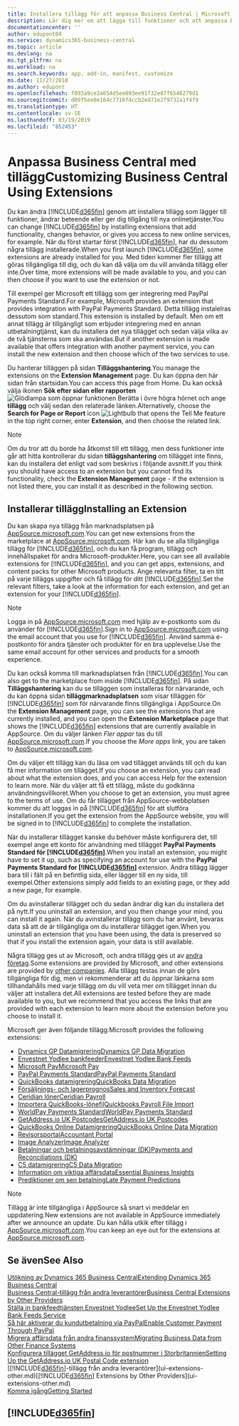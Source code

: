 ```yaml
---
title: Installera tillägg för att anpassa Business Central | Microsoft Docs
description: Lär dig mer om att lägga till funktioner och att anpassa Business Central genom att installera tillägg.
documentationcenter: ''
author: edupont04
ms.service: dynamics365-business-central
ms.topic: article
ms.devlang: na
ms.tgt_pltfrm: na
ms.workload: na
ms.search.keywords: app, add-in, manifest, customize
ms.date: 11/27/2018
ms.author: edupont
ms.openlocfilehash: f093a9ce2a654d5ee693ee91f32e87f6546279d1
ms.sourcegitcommit: d09f5ee0e164c7716f4ccb2ed71e2f9732a1f4f9
ms.translationtype: HT
ms.contentlocale: sv-SE
ms.lasthandoff: 03/19/2019
ms.locfileid: "852453"
---
```

# <a name="customizing-business-central-using-extensions"></a><span data-ttu-id="6c08c-103">Anpassa Business Central med tillägg</span><span class="sxs-lookup"><span data-stu-id="6c08c-103">Customizing Business Central Using Extensions</span></span>
<span data-ttu-id="6c08c-104">Du kan ändra [!INCLUDE[d365fin](includes/d365fin_md.md)] genom att installera tillägg som lägger till funktioner, ändrar beteende eller ger dig tillgång till nya onlinetjänster.</span><span class="sxs-lookup"><span data-stu-id="6c08c-104">You can change [!INCLUDE[d365fin](includes/d365fin_md.md)] by installing extensions that add functionality, changes behavior, or gives you access to new online services, for example.</span></span>
<span data-ttu-id="6c08c-105">När du först startar först [!INCLUDE[d365fin](includes/d365fin_md.md)], har du dessutom några tillägg installerade.</span><span class="sxs-lookup"><span data-stu-id="6c08c-105">When you first launch [!INCLUDE[d365fin](includes/d365fin_md.md)], some extensions are already installed for you.</span></span> <span data-ttu-id="6c08c-106">Med tiden kommer fler tillägg att göras tillgängliga till dig, och du kan då välja om du vill använda tillägg eller inte.</span><span class="sxs-lookup"><span data-stu-id="6c08c-106">Over time, more extensions will be made available to you, and you can then choose if you want to use the extension or not.</span></span>

<span data-ttu-id="6c08c-107">Till exempel ger Microsoft ett tillägg som ger integrering med PayPal Payments Standard.</span><span class="sxs-lookup"><span data-stu-id="6c08c-107">For example, Microsoft provides an extension that provides integration with PayPal Payments Standard.</span></span> <span data-ttu-id="6c08c-108">Detta tillägg instalelras dessutom som standard.</span><span class="sxs-lookup"><span data-stu-id="6c08c-108">This extension is installed by default.</span></span>
<span data-ttu-id="6c08c-109">Men om ett annat tillägg är tillgängligt som erbjuder integrering med en annan utbetalningtjänst, kan du installera det nya tillägget och sedan välja vilka av de två tjänsterna som ska användas.</span><span class="sxs-lookup"><span data-stu-id="6c08c-109">But if another extension is made available that offers integration with another payment service, you can install the new extension and then choose which of the two services to use.</span></span>  

<span data-ttu-id="6c08c-110">Du hanterar tilläggen på sidan **Tilläggshantering**.</span><span class="sxs-lookup"><span data-stu-id="6c08c-110">You manage the extensions on the **Extension Management** page.</span></span> <span data-ttu-id="6c08c-111">Du kan öppna den här sidan från startsidan.</span><span class="sxs-lookup"><span data-stu-id="6c08c-111">You can access this page from Home.</span></span> <span data-ttu-id="6c08c-112">Du kan också välja ikonen **Sök efter sidan eller rapporten** ![Glödlampa som öppnar funktionen Berätta](media/ui-search/search_small.png "Berätta vad du vill göra") i övre högra hörnet och ange **tillägg** och välj sedan den relaterade länken.</span><span class="sxs-lookup"><span data-stu-id="6c08c-112">Alternatively, choose the **Search for Page or Report** icon ![Lightbulb that opens the Tell Me feature](media/ui-search/search_small.png "Tell me what you want to do") in the top right corner, enter **Extension**, and then choose the related link.</span></span>  

> [!NOTE]  
>   <span data-ttu-id="6c08c-113">Om du tror att du borde ha åtkomst till ett tillägg, men dess funktioner inte går att hitta kontrollerar du sidan **tilläggshantering** om tillägget inte finns, kan du installera det enligt vad som beskrivs i följande avsnitt.</span><span class="sxs-lookup"><span data-stu-id="6c08c-113">If you think you should have access to an extension but you cannot find its functionality, check the **Extension Management** page - if the extension is not listed there, you can install it as described in the following section.</span></span>  

## <a name="installing-an-extension"></a><span data-ttu-id="6c08c-114">Installerar tillägg</span><span class="sxs-lookup"><span data-stu-id="6c08c-114">Installing an Extension</span></span>
<span data-ttu-id="6c08c-115">Du kan skapa nya tillägg från marknadsplatsen på [AppSource.microsoft.com](https://appsource.microsoft.com/en-us/marketplace/apps?src=dynamics365website&product=dynamics-365-business-central).</span><span class="sxs-lookup"><span data-stu-id="6c08c-115">You can get new extensions from the marketplace at [AppSource.microsoft.com](https://appsource.microsoft.com/en-us/marketplace/apps?src=dynamics365website&product=dynamics-365-business-central).</span></span> <span data-ttu-id="6c08c-116">Här kan du se alla tillgängliga tillägg för [!INCLUDE[d365fin](includes/d365fin_md.md)], och du kan få program, tillägg och innehållspaket för andra Microsoft-produkter.</span><span class="sxs-lookup"><span data-stu-id="6c08c-116">Here, you can see all available extensions for [!INCLUDE[d365fin](includes/d365fin_md.md)], and you can get apps, extensions, and content packs for other Microsoft products.</span></span> <span data-ttu-id="6c08c-117">Ange relevanta filter, ta en titt på varje tilläggs uppgifter och få tillägg för ditt [!INCLUDE[d365fin](includes/d365fin_md.md)].</span><span class="sxs-lookup"><span data-stu-id="6c08c-117">Set the relevant filters, take a look at the information for each extension, and get an extension for your [!INCLUDE[d365fin](includes/d365fin_md.md)].</span></span>  
> [!NOTE]  
>   <span data-ttu-id="6c08c-118">Logga in på [AppSource.microsoft.com](https://appsource.microsoft.com/) med hjälp av e-postkonto som du använder för [!INCLUDE[d365fin](includes/d365fin_md.md)].</span><span class="sxs-lookup"><span data-stu-id="6c08c-118">Sign in to [AppSource.microsoft.com](https://appsource.microsoft.com/) using the email account that you use for [!INCLUDE[d365fin](includes/d365fin_md.md)].</span></span> <span data-ttu-id="6c08c-119">Använd samma e-postkonto för andra tjänster och produkter för en bra upplevelse.</span><span class="sxs-lookup"><span data-stu-id="6c08c-119">Use the same email account for other services and products for a smooth experience.</span></span>  

<span data-ttu-id="6c08c-120">Du kan också komma till marknadsplatsen från [!INCLUDE[d365fin](includes/d365fin_md.md)].</span><span class="sxs-lookup"><span data-stu-id="6c08c-120">You can also get to the marketplace from inside [!INCLUDE[d365fin](includes/d365fin_md.md)].</span></span> <span data-ttu-id="6c08c-121">På sidan **Tilläggshantering** kan du se tilläggen som installeras för närvarande, och du kan öppna sidan **tilläggmarknadsplatsen** som visar tilläggen för [!INCLUDE[d365fin](includes/d365fin_md.md)] som för närvarande finns tillgängliga i AppSource.</span><span class="sxs-lookup"><span data-stu-id="6c08c-121">On the **Extension Management** page, you can see the extensions that are currently installed, and you can open the **Extension Marketplace** page that shows the [!INCLUDE[d365fin](includes/d365fin_md.md)] extensions that are currently available in AppSource.</span></span> <span data-ttu-id="6c08c-122">Om du väljer länken *Fler appar* tas du till [AppSource.microsoft.com](https://appsource.microsoft.com/en-us/marketplace/apps?product=dynamics-365%3Bdynamics-365-for-financials&page=1).</span><span class="sxs-lookup"><span data-stu-id="6c08c-122">If you choose the *More apps* link, you are taken to [AppSource.microsoft.com](https://appsource.microsoft.com/en-us/marketplace/apps?product=dynamics-365%3Bdynamics-365-for-financials&page=1).</span></span>  

<span data-ttu-id="6c08c-123">Om du väljer ett tillägg kan du läsa om vad tillägget används till och du kan få mer information om tillägget.</span><span class="sxs-lookup"><span data-stu-id="6c08c-123">If you choose an extension, you can read about what the extension does, and you can access Help for the extension to learn more.</span></span> <span data-ttu-id="6c08c-124">När du väljer att få ett tillägg, måste du godkänna användningsvillkoret.</span><span class="sxs-lookup"><span data-stu-id="6c08c-124">When you choose to get an extension, you must agree to the terms of use.</span></span> <span data-ttu-id="6c08c-125">Om du får tillägget från AppSource-webbplatsen kommer du att loggas in på [!INCLUDE[d365fin](includes/d365fin_md.md)] för att slutföra installationen.</span><span class="sxs-lookup"><span data-stu-id="6c08c-125">If you get the extension from the AppSource website, you will be signed in to [!INCLUDE[d365fin](includes/d365fin_md.md)] to complete the installation.</span></span>  

<span data-ttu-id="6c08c-126">När du installerar tillägget kanske du behöver måste konfigurera det, till exempel ange ett konto för användning med tillägget **PayPal Payments Standard för [!INCLUDE[d365fin](includes/d365fin_md.md)]**.</span><span class="sxs-lookup"><span data-stu-id="6c08c-126">When you install an extension, you might have to set it up, such as specifying an account for use with the **PayPal Payments Standard for [!INCLUDE[d365fin](includes/d365fin_md.md)]** extension.</span></span>
<span data-ttu-id="6c08c-127">Andra tillägg lägger bara till i fält på en befintlig sida, eller lägger till en ny sida, till exempel.</span><span class="sxs-lookup"><span data-stu-id="6c08c-127">Other extensions simply add fields to an existing page, or they add a new page, for example.</span></span>   

<span data-ttu-id="6c08c-128">Om du avinstallerar tillägget och du sedan ändrar dig kan du installera det på nytt.</span><span class="sxs-lookup"><span data-stu-id="6c08c-128">If you uninstall an extension, and you then change your mind, you can install it again.</span></span> <span data-ttu-id="6c08c-129">När du avinstallerar tillägg som du har använt, bevaras data så att de är tillgängliga om du installerar tillägget igen.</span><span class="sxs-lookup"><span data-stu-id="6c08c-129">When you uninstall an extension that you have been using, the data is preserved so that if you install the extension again, your data is still available.</span></span>  

<span data-ttu-id="6c08c-130">Några tillägg ges ut av Microsoft, och andra tillägg ges ut av [andra företag](ui-extensions-other.md).</span><span class="sxs-lookup"><span data-stu-id="6c08c-130">Some extensions are provided by Microsoft, and other extensions are provided by [other companies](ui-extensions-other.md).</span></span> <span data-ttu-id="6c08c-131">Alla tillägg testas innan de görs tillgängliga för dig, men vi rekommenderar att du öppnar länkarna som tillhandahålls med varje tillägg om du vill veta mer om tillägget innan du väljer att installera det.</span><span class="sxs-lookup"><span data-stu-id="6c08c-131">All extensions are tested before they are made available to you, but we recommend that you access the links that are provided with each extension to learn more about the extension before you choose to install it.</span></span>  

<span data-ttu-id="6c08c-132">Microsoft ger även följande tillägg:</span><span class="sxs-lookup"><span data-stu-id="6c08c-132">Microsoft provides the following extensions:</span></span>  

* [<span data-ttu-id="6c08c-133">Dynamics GP Datamigrering</span><span class="sxs-lookup"><span data-stu-id="6c08c-133">Dynamics GP Data Migration</span></span>](ui-extensions-dynamicsgp-data-migration.md)  
* [<span data-ttu-id="6c08c-134">Envestnet Yodlee bankfeeder</span><span class="sxs-lookup"><span data-stu-id="6c08c-134">Envestnet Yodlee Bank Feeds</span></span>](ui-extensions-yodlee-bank-feeds.md)  
* [<span data-ttu-id="6c08c-135">Microsoft Pay</span><span class="sxs-lookup"><span data-stu-id="6c08c-135">Microsoft Pay</span></span>](ui-extensions-microsoft-pay-payments.md)  
* [<span data-ttu-id="6c08c-136">PayPal Payments Standard</span><span class="sxs-lookup"><span data-stu-id="6c08c-136">PayPal Payments Standard</span></span>](ui-extensions-paypal-payments-standard.md)  
* [<span data-ttu-id="6c08c-137">QuickBooks datamigrering</span><span class="sxs-lookup"><span data-stu-id="6c08c-137">QuickBooks Data Migration</span></span>](ui-extensions-quickbooks-data-migration.md)  
* [<span data-ttu-id="6c08c-138">Försäljnings- och lagerprognos</span><span class="sxs-lookup"><span data-stu-id="6c08c-138">Sales and Inventory Forecast</span></span>](ui-extensions-sales-forecast.md)  
* [<span data-ttu-id="6c08c-139">Ceridian löner</span><span class="sxs-lookup"><span data-stu-id="6c08c-139">Ceridian Payroll</span></span>](ui-extensions-ceridian-payroll.md)  
* [<span data-ttu-id="6c08c-140">Importera QuickBooks-lönefil</span><span class="sxs-lookup"><span data-stu-id="6c08c-140">Quickbooks Payroll File Import</span></span>](ui-extensions-quickbooks-payroll.md)  
* [<span data-ttu-id="6c08c-141">WorldPay Payments Standard</span><span class="sxs-lookup"><span data-stu-id="6c08c-141">WorldPay Payments Standard</span></span>](ui-extensions-worldpay-payments-standard.md)  
* [<span data-ttu-id="6c08c-142">GetAddress.io UK Postcodes</span><span class="sxs-lookup"><span data-stu-id="6c08c-142">GetAddress.io UK Postcodes</span></span>](ui-extensions-getaddressio.md)  
* [<span data-ttu-id="6c08c-143">QuickBooks Online Datamigrering</span><span class="sxs-lookup"><span data-stu-id="6c08c-143">QuickBooks Online Data Migration</span></span>](ui-extensions-quickbooks-online-data-migration.md)  
* [<span data-ttu-id="6c08c-144">Revisorsportal</span><span class="sxs-lookup"><span data-stu-id="6c08c-144">Accountant Portal</span></span>](ui-extensions-accountant-portal.md)  
* [<span data-ttu-id="6c08c-145">Image Analyzer</span><span class="sxs-lookup"><span data-stu-id="6c08c-145">Image Analyzer</span></span>](ui-extensions-image-analyzer.md)  
* [<span data-ttu-id="6c08c-146">Betalningar och betalningsavstämningar (DK)</span><span class="sxs-lookup"><span data-stu-id="6c08c-146">Payments and Reconciliations (DK)</span></span>](ui-extensions-payments-reconciliation-formats-dk.md)  
* [<span data-ttu-id="6c08c-147">C5 datamigrering</span><span class="sxs-lookup"><span data-stu-id="6c08c-147">C5 Data Migration</span></span>](ui-extensions-c5-data-migration.md)  
* [<span data-ttu-id="6c08c-148">Information om viktiga affärsdata</span><span class="sxs-lookup"><span data-stu-id="6c08c-148">Essential Business Insights</span></span>](ui-extensions-essential-business-insights.md)  
* [<span data-ttu-id="6c08c-149">Prediktioner om sen betalning</span><span class="sxs-lookup"><span data-stu-id="6c08c-149">Late Payment Predictions</span></span>](ui-extensions-late-payment-prediction.md  )

> [!NOTE]  
>  <span data-ttu-id="6c08c-150">Tillägg är inte tillgängliga i AppSource så snart vi meddelar en uppdatering.</span><span class="sxs-lookup"><span data-stu-id="6c08c-150">New extensions are not available in AppSource immediately after we announce an update.</span></span> <span data-ttu-id="6c08c-151">Du kan hålla utkik efter tillägg i [AppSource.microsoft.com](https://appsource.microsoft.com/en-us/marketplace/apps?product=dynamics-365%3Bdynamics-365-for-financials&page=1).</span><span class="sxs-lookup"><span data-stu-id="6c08c-151">You can keep an eye out for the extensions at [AppSource.microsoft.com](https://appsource.microsoft.com/en-us/marketplace/apps?product=dynamics-365%3Bdynamics-365-for-financials&page=1).</span></span>

## <a name="see-also"></a><span data-ttu-id="6c08c-152">Se även</span><span class="sxs-lookup"><span data-stu-id="6c08c-152">See Also</span></span>
[<span data-ttu-id="6c08c-153">Utökning av Dynamics 365 Business Central</span><span class="sxs-lookup"><span data-stu-id="6c08c-153">Extending Dynamics 365 Business Central</span></span>](about-develop-extensions.md)  
[<span data-ttu-id="6c08c-154">Business Central-tillägg från andra leverantörer</span><span class="sxs-lookup"><span data-stu-id="6c08c-154">Business Central Extensions by Other Providers</span></span>](ui-extensions-other.md)  
[<span data-ttu-id="6c08c-155">Ställa in bankfeedtjänsten Envestnet Yodlee</span><span class="sxs-lookup"><span data-stu-id="6c08c-155">Set Up the Envestnet Yodlee Bank Feeds Service</span></span>](bank-how-setup-bank-statement-service.md)  
[<span data-ttu-id="6c08c-156">Så här aktiverar du kundutbetalning via PayPal</span><span class="sxs-lookup"><span data-stu-id="6c08c-156">Enable Customer Payment Through PayPal</span></span>](sales-how-enable-payment-service-extensions.md)  
[<span data-ttu-id="6c08c-157">Migrera affärsdata från andra finanssystem</span><span class="sxs-lookup"><span data-stu-id="6c08c-157">Migrating Business Data from Other Finance Systems</span></span>](across-import-data-configuration-packages.md)  
[<span data-ttu-id="6c08c-158">Konfigurera tillägget GetAddress.io för postnummer i Storbritannien</span><span class="sxs-lookup"><span data-stu-id="6c08c-158">Setting Up the GetAddress.io UK Postal Code extension</span></span>](LocalFunctionality/UnitedKingdom/uk-setup-postal-code-service.md)  
<span data-ttu-id="6c08c-159">[[!INCLUDE[d365fin](includes/d365fin_md.md)]-tillägg från andra leverantörer](ui-extensions-other.md)</span><span class="sxs-lookup"><span data-stu-id="6c08c-159">[[!INCLUDE[d365fin](includes/d365fin_md.md)] Extensions by Other Providers](ui-extensions-other.md)</span></span>  
[<span data-ttu-id="6c08c-160">Komma igång</span><span class="sxs-lookup"><span data-stu-id="6c08c-160">Getting Started</span></span>](product-get-started.md)  

## [!INCLUDE[d365fin](includes/free_trial_md.md)]  

